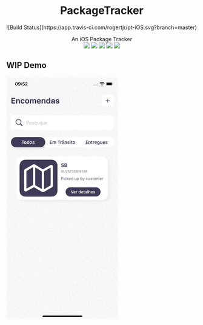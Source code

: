 <h1 align="center">PackageTracker</h1>
![Build Status](https://app.travis-ci.com/rogertjr/pt-iOS.svg?branch=master)
<p align="center">
    An iOS Package Tracker <br/>
    <img src="https://img.shields.io/badge/iOS-14.0+-blue.svg" />
    <img src="https://img.shields.io/badge/Xcode-13.0+-brightgreen.svg" />
    <img src="https://img.shields.io/badge/Swift-5.3-orange.svg" />
    <img src="https://img.shields.io/badge/SwiftUI-3.0-red.svg" />
    <img src="https://img.shields.io/badge/Core-Data-blue" />
</p>

## WIP Demo
![Demo PT](demo/demo.gif)
